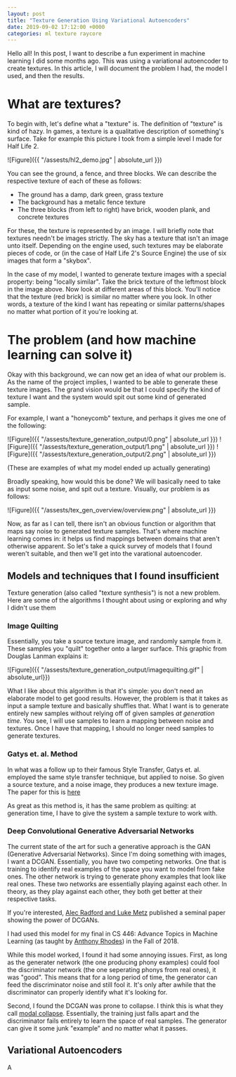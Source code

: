 ```yaml
---
layout: post
title: "Texture Generation Using Variational Autoencoders"
date: 2019-09-02 17:12:00 +0000
categories: ml texture raycore
--- 
```


Hello all! In this post, I want to describe a fun experiment in machine learning I did
some months ago. This was using a variational autoencoder to create textures. In this
article, I will document the problem I had, the model I used, and then the results.

# What are textures?
To begin with, let's define what a "texture" is. The definition of "texture" is kind
of hazy. In games, a texture is a qualitative description of something's surface. Take
for example this picture I took from a simple level I made for Half Life 2.

![Figure]({{ "/assests/hl2_demo.jpg" | absolute_url }})

You can see the ground, a fence, and three blocks. We can describe the respective texture of each
of these as follows:

* The ground has a damp, dark green, grass texture
* The background has a metalic fence texture
* The three blocks (from left to right) have brick, wooden plank, and concrete textures

For these, the texture is represented by an image. I will briefly note that textures needn't be
images strictly. The sky has a texture that isn't an image unto itself. Depending on the engine used,
such textures may be elaborate pieces of code, or (in the case of Half Life 2's Source Engine) the use
of six images that form a "skybox".

In the case of my model, I wanted to generate texture images with a special property: being "locally similar".
Take the brick texture of the leftmost block in the image above. Now look at different areas of this block.
You'll notice that the texture (red brick) is similar no matter where you look. In other words, a texture
of the kind I want has repeating or similar patterns/shapes no matter what portion of it you're looking at.

# The problem (and how machine learning can solve it)
Okay with this background, we can now get an idea of what our problem is. As the name of the project implies,
I wanted to be able to generate these texture images. The grand vision would be that I could specify
the kind of texture I want and the system would spit out some kind of generated sample.

For example, I want a "honeycomb" texture, and perhaps it gives me one of the following:

![Figure]({{ "/assests/texture_generation_output/0.png" | absolute_url }})
![Figure]({{ "/assests/texture_generation_output/1.png" | absolute_url }})
![Figure]({{ "/assests/texture_generation_output/2.png" | absolute_url }})

(These are examples of what my model ended up actually generating)

Broadly speaking, how would this be done? We will basically need to take as input some noise, and spit out
a texture. Visually, our problem is as follows:

![Figure]({{ "/assests/tex_gen_overview/overview.png" | absolute_url }})

Now, as far as I can tell, there isn't an obvious function or algorithm that maps say noise to generated texture samples.
That's where machine learning comes in: it helps us find mappings between domains that aren't otherwise apparent. So
let's take a quick survey of models that I found weren't suitable, and then we'll get into the varational autoencoder.

## Models and techniques that I found insufficient
Texture generation (also called "texture synthesis") is not a new problem. Here are some of the algorithms
I thought about using or exploring and why I didn't use them

### Image Quilting
Essentially, you take a source texture image, and randomly sample from it. These samples you "quilt" together
onto a larger surface. This graphic from Douglas Lanman explains it:

![Figure]({{ "/assests/texture_generation_output/imagequilting.gif" | absolute_url}})

What I like about this algorithm is that it's simple: you don't need an elaborate model to get good results.
However, the problem is that it takes as input a sample texture and basically shuffles that. What I want is to
generate entirely new samples without relying off of given samples *at generation time*. You see, I will use
samples to learn a mapping between noise and textures. Once I have that mapping, I should no longer need samples
to generate textures.

### Gatys et. al. Method
In what was a follow up to their famous Style Transfer, Gatys et. al. employed the same style transfer technique,
but applied to noise. So given a source texture, and a noise image, they produces a new texture image. The paper
for this is [here](https://arxiv.org/abs/1505.07376)

As great as this method is, it has the same problem as quilting: at generation time, I have to give the system
a sample texture to work with.

### Deep Convolutional Generative Adversarial Networks
The current state of the art for such a generative approach is the GAN (Generative Adversarial Networks). Since
I'm doing something with images, I want a DCGAN. Essentially, you have two competing networks. One that is
training to identify real examples of the space you want to model from fake ones. The other network is trying
to generate phony examples that look like real ones. These two networks are essentially playing against each other.
In theory, as they play against each other, they both get better at their respective tasks.

If you're interested, [Alec Radford and Luke Metz](https://arxiv.org/pdf/1511.06434.pdf) published a seminal paper
showing the power of DCGANs.

I had used this model for my final in CS 446: Advance Topics in Machine Learning (as taught by [Anthony Rhodes](https://web.pdx.edu/~arhodes/))
in the Fall of 2018.

While this model worked, I found it had some annoying issues. First, as long as the generater network (the one
producing phony examples) could fool the discriminator network (the one seperating phonys from real ones), it
was "good". This means that for a long period of time, the generator can feed the discriminator noise and still
fool it. It's only after awhile that the discriminator can properly identify what it's looking for.

Second, I found the DCGAN was prone to collapse. I think this is what they call [modal collapse](https://aiden.nibali.org/blog/2017-01-18-mode-collapse-gans/).
Essentially, the training just falls apart and the discriminator fails entirely to learn the space of real samples. The generator
can give it some junk "example" and no matter what it passes.

## Variational Autoencoders
A
